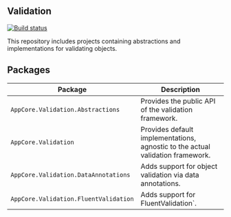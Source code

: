 Validation
----------

[![Build status](https://ci.appveyor.com/api/projects/status/ql93uurcdrg0mmr5/branch/dev?svg=true)](https://ci.appveyor.com/project/AppCoreNet/validation/branch/dev)

This repository includes projects containing abstractions and implementations for validating objects.

## Packages

Package                                | Description
---------------------------------------|-----------------------------------------------------------------------------
`AppCore.Validation.Abstractions`      | Provides the public API of the validation framework.
`AppCore.Validation`                   | Provides default implementations, agnostic to the actual validation framework.
`AppCore.Validation.DataAnnotations`   | Adds support for object validation via data annotations.
`AppCore.Validation.FluentValidation`  | Adds support for FluentValidation`.
